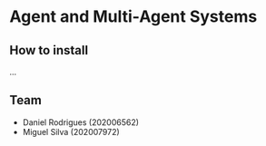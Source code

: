 # Agent and Multi-Agent Systems

## How to install

...

## Team

- Daniel Rodrigues (202006562)
- Miguel Silva (202007972)
